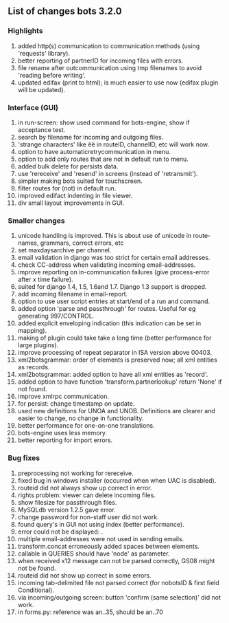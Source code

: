 ## List of changes bots 3.2.0 ##

### Highlights ###
  1. added http(s) communication to communication methods (using 'requests' library).
  1. better reporting of partnerID for incoming files with errors.
  1. file rename after outcommunication using tmp filenames to avoid 'reading before writing'.
  1. updated edifax (print to html); is much easier to use now (edifax plugin will be updated).

### Interface (GUI) ###
  1. in run-screen: show used command for bots-engine, show if acceptance test.
  1. search by filename for incoming and outgoing files.
  1. 'strange characters' like ëë in routeID, channelID, etc will work now.
  1. option to have automaticretrycommunication in menu.
  1. option to add only routes that are not in default run to menu.
  1. added bulk delete for persists data.
  1. use 'rereceive' and 'resend' in screens (instead of 'retransmit').
  1. simpler making bots suited for touchscreen.
  1. filter routes for (not) in default run.
  1. improved edifact indenting in file viewer.
  1. div small layout improvements in GUI.

### Smaller changes ###
  1. unicode handling is improved. This is about use of unicode in route-names, grammars, correct errors, etc
  1. set maxdaysarchive per channel.
  1. email validation in django was too strict for certain email addresses.
  1. check CC-address when validating incoming email-addresses.
  1. improve reporting on in-communication failures (give process-error after x time failure).
  1. suited for django 1.4, 1.5, 1.6and 1.7. Django 1.3 support is dropped.
  1. add incoming filename in email-report.
  1. option to use user script entries at start/end of a run and command.
  1. added option 'parse and passthrough' for routes. Useful for eg generating 997/CONTROL.
  1. added explicit enveloping indication (this indication can be set in mapping).
  1. making of plugin could take take a long time (better performance for large plugins).
  1. improve processing of repeat separator in ISA version above 00403.
  1. xml2botsgrammar: order of elements is preserved now; all xml entities as records.
  1. xml2botsgrammar: added option to have all xml entities as 'record'.
  1. added option to have function 'transform.partnerlookup' return 'None' if not found.
  1. improve xmlrpc communication.
  1. for persist: change timestamp on update.
  1. used new definitions for UNOA and UNOB. Definitions are clearer and easier to change, no change in functionality.
  1. better performance for one-on-one translations.
  1. bots-engine uses less memory.
  1. better reporting for import errors.

### Bug fixes ###
  1. preprocessing not working for rereceive.
  1. fixed bug in windows installer (occurred when when UAC is disabled).
  1. routeid did not always show up correct in error.
  1. rights problem: viewer can delete incoming files.
  1. show filesize for passthrough files.
  1. MySQLdb version 1.2.5 gave error.
  1. change password for non-staff user did not work.
  1. found query's in GUI not using index (better performance).
  1. error could not be displayed: <unprintable MessageError object>.
  1. multiple email-addresses were not used in sending emails.
  1. transform.concat erroneously added spaces between elements.
  1. callable in QUERIES should have 'node' as parameter.
  1. when received x12 message can not be parsed correctly, GS08 might not be found.
  1. routeid did not show up correct in some errors.
  1. incoming tab-delimited file not parsed correct (for nobotsID & first field Conditional).
  1. via incoming/outgoing screen: button 'confirm (same selection)' did not work.
  1. in forms.py: reference was an..35, should be an..70

